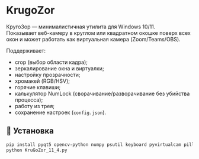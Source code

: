 # KrugoZor

КругоЗор — минималистичная утилита для Windows 10/11.  
Показывает веб-камеру в круглом или квадратном окошке поверх всех окон и может работать как виртуальная камера (Zoom/Teams/OBS).  

Поддерживает:
- crop (выбор области кадра);
- зеркалирование окна и виртуалки;
- настройку прозрачности;
- хромакей (RGB/HSV);
- горячие клавиши;
- калькулятор NumLock (сворачивание/разворачивание без убийства процесса);
- работу из трея;
- сохранение настроек (`config.json`).

## 🚀 Установка
```bash
pip install pyqt5 opencv-python numpy psutil keyboard pyvirtualcam pillow
python KruGoZor_11_4.py
